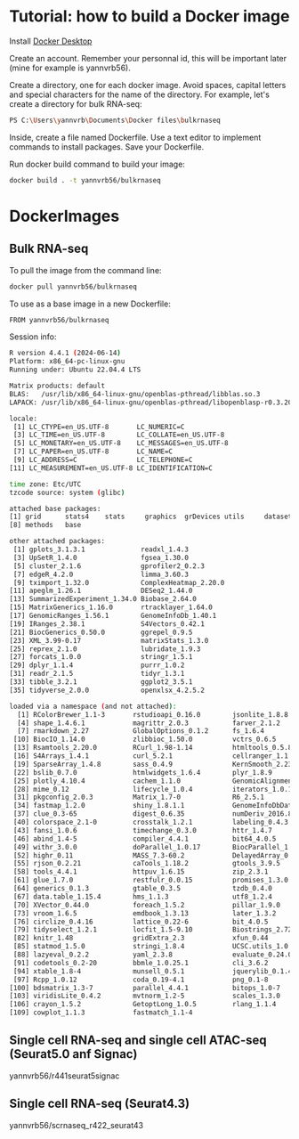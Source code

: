 # Tutorial: how to build a Docker image

Install [Docker Desktop](https://www.docker.com/products/docker-desktop/)

Create an account. Remember your personnal id, this will be important later (mine for example is yannvrb56).

Create a directory, one for each docker image. Avoid spaces, capital letters and special characters for the name of the directory.
For example, let's create a directory for bulk RNA-seq:

```sh
PS C:\Users\yannvrb\Documents\Docker files\bulkrnaseq
```

Inside, create a file named Dockerfile.
Use a text editor to implement commands to install packages.
Save your Dockerfile.

Run docker build command to build your image:

```sh
docker build . -t yannvrb56/bulkrnaseq
```
# DockerImages

## Bulk RNA-seq

To pull the image from the command line:

```sh
docker pull yannvrb56/bulkrnaseq
```

To use as a base image in a new Dockerfile:

```sh
FROM yannvrb56/bulkrnaseq
```

Session info:
```sh
R version 4.4.1 (2024-06-14)
Platform: x86_64-pc-linux-gnu
Running under: Ubuntu 22.04.4 LTS

Matrix products: default
BLAS:   /usr/lib/x86_64-linux-gnu/openblas-pthread/libblas.so.3 
LAPACK: /usr/lib/x86_64-linux-gnu/openblas-pthread/libopenblasp-r0.3.20.so;  LAPACK version 3.10.0

locale:
 [1] LC_CTYPE=en_US.UTF-8       LC_NUMERIC=C              
 [3] LC_TIME=en_US.UTF-8        LC_COLLATE=en_US.UTF-8    
 [5] LC_MONETARY=en_US.UTF-8    LC_MESSAGES=en_US.UTF-8   
 [7] LC_PAPER=en_US.UTF-8       LC_NAME=C                 
 [9] LC_ADDRESS=C               LC_TELEPHONE=C            
[11] LC_MEASUREMENT=en_US.UTF-8 LC_IDENTIFICATION=C       

time zone: Etc/UTC
tzcode source: system (glibc)

attached base packages:
[1] grid      stats4    stats     graphics  grDevices utils     datasets 
[8] methods   base     

other attached packages:
 [1] gplots_3.1.3.1              readxl_1.4.3               
 [3] UpSetR_1.4.0                fgsea_1.30.0               
 [5] cluster_2.1.6               gprofiler2_0.2.3           
 [7] edgeR_4.2.0                 limma_3.60.3               
 [9] tximport_1.32.0             ComplexHeatmap_2.20.0      
[11] apeglm_1.26.1               DESeq2_1.44.0              
[13] SummarizedExperiment_1.34.0 Biobase_2.64.0             
[15] MatrixGenerics_1.16.0       rtracklayer_1.64.0         
[17] GenomicRanges_1.56.1        GenomeInfoDb_1.40.1        
[19] IRanges_2.38.1              S4Vectors_0.42.1           
[21] BiocGenerics_0.50.0         ggrepel_0.9.5              
[23] XML_3.99-0.17               matrixStats_1.3.0          
[25] reprex_2.1.0                lubridate_1.9.3            
[27] forcats_1.0.0               stringr_1.5.1              
[29] dplyr_1.1.4                 purrr_1.0.2                
[31] readr_2.1.5                 tidyr_1.3.1                
[33] tibble_3.2.1                ggplot2_3.5.1              
[35] tidyverse_2.0.0             openxlsx_4.2.5.2           

loaded via a namespace (and not attached):
  [1] RColorBrewer_1.1-3       rstudioapi_0.16.0        jsonlite_1.8.8          
  [4] shape_1.4.6.1            magrittr_2.0.3           farver_2.1.2            
  [7] rmarkdown_2.27           GlobalOptions_0.1.2      fs_1.6.4                
 [10] BiocIO_1.14.0            zlibbioc_1.50.0          vctrs_0.6.5             
 [13] Rsamtools_2.20.0         RCurl_1.98-1.14          htmltools_0.5.8.1       
 [16] S4Arrays_1.4.1           curl_5.2.1               cellranger_1.1.0        
 [19] SparseArray_1.4.8        sass_0.4.9               KernSmooth_2.23-24      
 [22] bslib_0.7.0              htmlwidgets_1.6.4        plyr_1.8.9              
 [25] plotly_4.10.4            cachem_1.1.0             GenomicAlignments_1.40.0
 [28] mime_0.12                lifecycle_1.0.4          iterators_1.0.14        
 [31] pkgconfig_2.0.3          Matrix_1.7-0             R6_2.5.1                
 [34] fastmap_1.2.0            shiny_1.8.1.1            GenomeInfoDbData_1.2.12 
 [37] clue_0.3-65              digest_0.6.35            numDeriv_2016.8-1.1     
 [40] colorspace_2.1-0         crosstalk_1.2.1          labeling_0.4.3          
 [43] fansi_1.0.6              timechange_0.3.0         httr_1.4.7              
 [46] abind_1.4-5              compiler_4.4.1           bit64_4.0.5             
 [49] withr_3.0.0              doParallel_1.0.17        BiocParallel_1.38.0     
 [52] highr_0.11               MASS_7.3-60.2            DelayedArray_0.30.1     
 [55] rjson_0.2.21             caTools_1.18.2           gtools_3.9.5            
 [58] tools_4.4.1              httpuv_1.6.15            zip_2.3.1               
 [61] glue_1.7.0               restfulr_0.0.15          promises_1.3.0          
 [64] generics_0.1.3           gtable_0.3.5             tzdb_0.4.0              
 [67] data.table_1.15.4        hms_1.1.3                utf8_1.2.4              
 [70] XVector_0.44.0           foreach_1.5.2            pillar_1.9.0            
 [73] vroom_1.6.5              emdbook_1.3.13           later_1.3.2             
 [76] circlize_0.4.16          lattice_0.22-6           bit_4.0.5               
 [79] tidyselect_1.2.1         locfit_1.5-9.10          Biostrings_2.72.1       
 [82] knitr_1.48               gridExtra_2.3            xfun_0.44               
 [85] statmod_1.5.0            stringi_1.8.4            UCSC.utils_1.0.0        
 [88] lazyeval_0.2.2           yaml_2.3.8               evaluate_0.24.0         
 [91] codetools_0.2-20         bbmle_1.0.25.1           cli_3.6.2               
 [94] xtable_1.8-4             munsell_0.5.1            jquerylib_0.1.4         
 [97] Rcpp_1.0.12              coda_0.19-4.1            png_0.1-8               
[100] bdsmatrix_1.3-7          parallel_4.4.1           bitops_1.0-7            
[103] viridisLite_0.4.2        mvtnorm_1.2-5            scales_1.3.0            
[106] crayon_1.5.2             GetoptLong_1.0.5         rlang_1.1.4             
[109] cowplot_1.1.3            fastmatch_1.1-4         
```

## Single cell RNA-seq and single cell ATAC-seq (Seurat5.0 anf Signac)

yannvrb56/r441seurat5signac

## Single cell RNA-seq (Seurat4.3)

yannvrb56/scrnaseq_r422_seurat43
